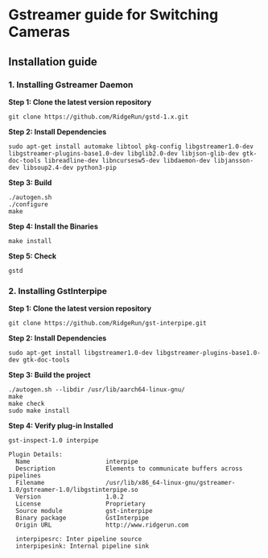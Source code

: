 # Gstreamer guide for Switching Cameras 


## Installation guide

### 1. Installing Gstreamer Daemon

**Step 1: Clone the latest version repository** 

```
git clone https://github.com/RidgeRun/gstd-1.x.git
```

**Step 2: Install Dependencies**

```
sudo apt-get install automake libtool pkg-config libgstreamer1.0-dev libgstreamer-plugins-base1.0-dev libglib2.0-dev libjson-glib-dev gtk-doc-tools libreadline-dev libncursesw5-dev libdaemon-dev libjansson-dev libsoup2.4-dev python3-pip
```

**Step 3: Build**

 ```
 ./autogen.sh
 ./configure 
 make
 ```

**Step 4: Install the Binaries**

 ```
 make install 
 ```

**Step 5: Check**
 
 ```
 gstd 
 ```
 
### 2. Installing GstInterpipe
 
**Step 1: Clone the latest version repository**

```
git clone https://github.com/RidgeRun/gst-interpipe.git
```

**Step 2: Install Dependencies**
```
sudo apt-get install libgstreamer1.0-dev libgstreamer-plugins-base1.0-dev gtk-doc-tools
```

**Step 3: Build the project**

 ```
 ./autogen.sh --libdir /usr/lib/aarch64-linux-gnu/
 make
 make check
 sudo make install
 ```

**Step 4: Verify plug-in Installed** 

 ```
 gst-inspect-1.0 interpipe
 
 Plugin Details:
   Name                     interpipe
   Description              Elements to communicate buffers across pipelines
   Filename                 /usr/lib/x86_64-linux-gnu/gstreamer-1.0/gstreamer-1.0/libgstinterpipe.so
   Version                  1.0.2
   License                  Proprietary
   Source module            gst-interpipe
   Binary package           GstInterpipe
   Origin URL               http://www.ridgerun.com

   interpipesrc: Inter pipeline source
   interpipesink: Internal pipeline sink

```

